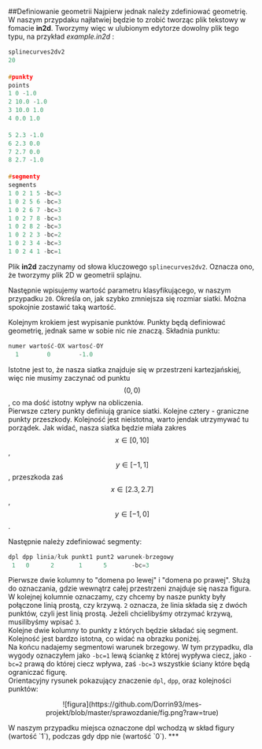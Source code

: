 ##Definiowanie geometrii
Najpierw jednak należy zdefiniować geometrię. W naszym przypdaku najłatwiej będzie to zrobić tworząc plik tekstowy w fomacie **in2d**. Tworzymy więc w ulubionym edytorze dowolny plik tego typu, na przykład *example.in2d* :
```cpp
splinecurves2dv2
20

#punkty
points
1 0 -1.0
2 10.0 -1.0
3 10.0 1.0
4 0.0 1.0

5 2.3 -1.0
6 2.3 0.0
7 2.7 0.0
8 2.7 -1.0

#segmenty
segments
1 0 2 1 5 -bc=3
1 0 2 5 6 -bc=3
1 0 2 6 7 -bc=3
1 0 2 7 8 -bc=3
1 0 2 8 2 -bc=3
1 0 2 2 3 -bc=2
1 0 2 3 4 -bc=3
1 0 2 4 1 -bc=1
```
Plik **in2d** zaczynamy od słowa kluczowego `splinecurves2dv2`. Oznacza ono, że tworzymy plik 2D w geometrii splajnu.  

Następnie wpisujemy wartość parametru klasyfikującego, w naszym przypadku `20`. Określa on, jak szybko zmniejsza się rozmiar siatki. Można spokojnie zostawić taką wartość.  

Kolejnym krokiem jest wypisanie punktów. Punkty będą definiować geometrię, jednak same w sobie nic nie znaczą. Składnia punktu:
```cpp
numer wartość-OX wartosć-OY
  1        0        -1.0
```
Istotne jest to, że nasza siatka znajduje się w przestrzeni kartezjańskiej, więc nie musimy zaczynać od punktu $$(0,0)$$, co ma dość istotny wpływ na obliczenia.  
Pierwsze cztery punkty definiują granice siatki. Kolejne cztery  - graniczne punkty przeszkody. Kolejność jest nieistotna, warto jendak utrzymywać tu porządek. Jak widać, nasza siatka będzie miała zakres $$x \in [0, 10]$$, $$y \in [-1, 1]$$, przeszkoda zaś $$x \in [2.3, 2.7]$$, $$y \in [-1, 0]$$.   
  
Następnie należy zdefiniować segmenty:
```cpp
dpl dpp linia/łuk punkt1 punt2 warunek-brzegowy
 1   0      2       1      5       -bc=3
```
Pierwsze dwie kolumny to "domena po lewej" i "domena po prawej". Służą do oznaczania, gdzie wewnątrz całej przestrzeni znajduje się nasza figura.  
W kolejnej kolumnie oznaczamy, czy chcemy by nasze punkty były połączone linią prostą, czy krzywą. `2` oznacza, że linia składa się z dwóch punktów, czyli jest linią prostą. Jeżeli chcielibyśmy otrzymać krzywą, musilibyśmy wpisać `3`.  
Kolejne dwie kolumny to punkty z których będzie składać się segment. Kolejność jest bardzo istotna, co widać na obrazku poniżej.  
Na końcu nadajemy segmentowi warunek brzegowy. W tym przypadku, dla wygody oznaczyłem jako `-bc=1` lewą ściankę z której wypływa ciecz, jako `-bc=2` prawą do której ciecz wpływa, zaś `-bc=3` wszystkie ściany które będą ograniczać figurę.  
Orientacyjny rysunek pokazujący znaczenie `dpl`, `dpp`, oraz kolejności punktów:  </p>
<p align="center"> ![figura](https://github.com/Dorrin93/mes-projekt/blob/master/sprawozdanie/fig.png?raw=true)</p>
W naszym przypadku miejsca oznaczone dpl wchodzą w skład figury (wartość `1`), podczas gdy dpp nie (wartość `0`).
***